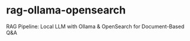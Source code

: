 # rag-ollama-opensearch
RAG Pipeline: Local LLM with Ollama &amp; OpenSearch for Document-Based Q&amp;A
